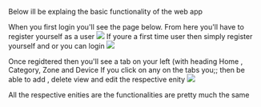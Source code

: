 Below ill be explaing the basic functionality of the web app
 
 When you first login you'll see the page below. From here you'll have to register yourself as a user 
 <img src = "Pictures/BeforeLogin.PNG"></img> 
  If youre a first time user then simply register yourself and or you can login 
<img src = "Pictures/Register.PNG"></img> 

Once regidtered then you'll see a tab on your left (with heading Home , Category, Zone and Device
If you click on any on the tabs you;; then be able to add , delete view and edit the respective enity
<img src = "Pictures/GenericExample.PNG"></img> 

All the respective enities are the functionalities are pretty much the same
